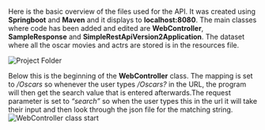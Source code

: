 Here is the basic overview of the files used for the API. It was created using **Springboot** and **Maven** and it displays to **localhost:8080**. The main classes where code has been added and edited are **WebController**, **SampleResponse** and **SimpleRestApiVersion2Application**. The dataset where all the oscar movies and actrs are stored is in the resources file.

![Project Folder](https://user-images.githubusercontent.com/31836580/118216392-4688e400-b428-11eb-9215-e47c2f832647.png)

Below this is the beginning of the **WebController** class. The mapping is set to */Oscars* so whenever the user types */Oscars?* in the URL, the program will then get the search value that is entered afterwards.The request parameter is set to *“search”* so when the user types this in the url it will take their input and then look through the json file for the matching string.
![WebController class start](https://user-images.githubusercontent.com/31836580/118216722-e5154500-b428-11eb-99a5-c415e7d31348.png)
